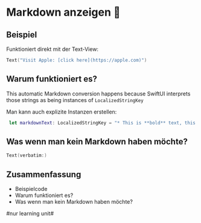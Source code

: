 # Markdown anzeigen 📄

## Beispiel
Funktioniert direkt mit der Text-View:

```swift
Text("Visit Apple: [click here](https://apple.com)")
```

## Warum funktioniert es?
This automatic Markdown conversion happens because SwiftUI interprets those strings as being instances of `LocalizedStringKey`

Man kann auch explizite Instanzen erstellen:

```swift
 let markdownText: LocalizedStringKey = "* This is **bold** text, this is *italic* text, and this is ***bold, italic*** text."
```

## Was wenn man kein Markdown haben möchte?

```swift
Text(verbatim:)
```

## Zusammenfassung
- Beispielcode
- Warum funktioniert es?
- Was wenn man kein Markdown haben möchte?


#nur learning unit#